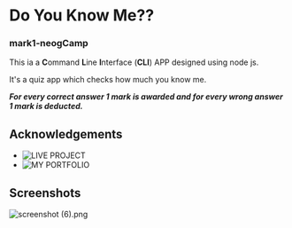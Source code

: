 # Do You Know Me?? 
### mark1-neogCamp


This ia a **C**ommand **L**ine **I**nterface (**CLI**) APP designed using node js.

It's a quiz app which checks how much you know me.

***For every correct answer 1 mark is awarded and for every wrong answer 1 mark is deducted.***

## Acknowledgements

* ![LIVE PROJECT](https://replit.com/@sagarkr4560/Do-You-Know-Me?embed=1&output=1#index.js)
* ![MY PORTFOLIO](https://portfolio-sagar.netlify.app/)


## Screenshots

![screenshot (6).png](https://cdn.hashnode.com/res/hashnode/image/upload/v1630570551836/DHAVSJDZ-.png)
